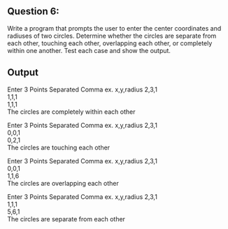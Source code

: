 ## Question 6:   
Write a program that prompts the user to enter the center coordinates and   
radiuses of two circles. Determine whether the circles are separate from   
each other, touching each other, overlapping each other, or completely   
within one another. Test each case and show the output.  

## Output  
Enter 3 Points Separated Comma ex. x,y,radius 2,3,1  
1,1,1  
1,1,1  
The circles are  completely within each other  

Enter 3 Points Separated Comma ex. x,y,radius 2,3,1  
0,0,1  
0,2,1  
The circles are touching each other  

Enter 3 Points Separated Comma ex. x,y,radius 2,3,1  
0,0,1  
1,1,6  
The circles are overlapping each other  

Enter 3 Points Separated Comma ex. x,y,radius 2,3,1  
1,1,1  
5,6,1  
The circles are separate from each other  

